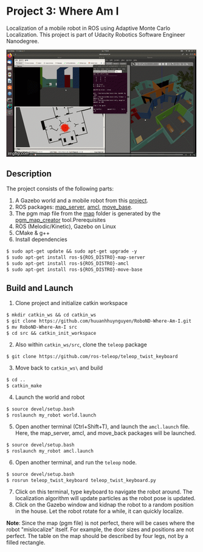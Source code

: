 # Project 3: Where Am I

Localization of a mobile robot in ROS using Adaptive Monte Carlo Localization.
This project is part of Udacity Robotics Software Engineer Nanodegree.

<a href="https://www.youtube.com/watch?v=XO9q-1EyGBc" target="_blank">
<img src="demo.gif" alt="circuit" width="500" height="281"/></a>

## Description

The project consists of the following parts:

1. A Gazebo world and a mobile robot from this [project](https://github.com/huuanhhuynguyen/RoboND-Go-Chase-It).
2. ROS packages: [map_server](http://wiki.ros.org/map_server), [amcl](http://wiki.ros.org/amcl),
   [move_base](http://wiki.ros.org/move_base).
3. The pgm map file from the [map](./my_robot/maps) folder is generated by the
   [pgm_map_creator](https://github.com/hyfan1116/pgm_map_creator) tool.Prerequisites
4. ROS (Melodic/Kinetic), Gazebo on Linux
5. CMake & g++
6. Install dependencies

```
$ sudo apt-get update && sudo apt-get upgrade -y
$ sudo apt-get install ros-${ROS_DISTRO}-map-server
$ sudo apt-get install ros-${ROS_DISTRO}-amcl
$ sudo apt-get install ros-${ROS_DISTRO}-move-base
```

## Build and Launch

1. Clone project and initialize catkin workspace

```
$ mkdir catkin_ws && cd catkin_ws
$ git clone https://github.com/huuanhhuynguyen/RoboND-Where-Am-I.git
$ mv RoboND-Where-Am-I src
$ cd src && catkin_init_workspace
```

2. Also within `catkin_ws/src`, clone the `teleop` package

```
$ git clone https://github.com/ros-teleop/teleop_twist_keyboard
```

3. Move back to `catkin_ws\` and build

```
$ cd ..
$ catkin_make
```

4. Launch the world and robot

```
$ source devel/setup.bash
$ roslaunch my_robot world.launch
```

5. Open another terminal (Ctrl+Shift+T), and launch the `amcl.launch` file. Here,
   the map_server, amcl, and move_back packages will be launched.

```
$ source devel/setup.bash
$ roslaunch my_robot amcl.launch
```

6. Open another terminal, and run the `teleop` node.

```
$ source devel/setup.bash
$ rosrun teleop_twist_keyboard teleop_twist_keyboard.py
```

7. Click on this terminal, type keyboard to navigate the robot around. The
   localization algorithm will update particles as the robot pose is updated.
8. Click on the Gazebo window and kidnap the robot to a random position in the
   house. Let the robot rotate for a while, it can quickly localize.

**Note**: Since the map (pgm file) is not perfect, there will be cases where the robot
"mislocalize" itself. For example, the door sizes and positions are not perfect.
The table on the map should be described by four legs, not by a filled rectangle.
